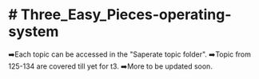 <h1># Three_Easy_Pieces-operating-system</h1>
➡️Each topic can be accessed in  the "Saperate topic folder".
➡️Topic from 125-134 are covered till yet for t3.
➡️More to be updated soon.
